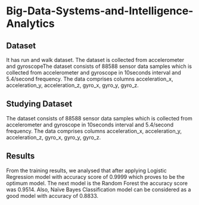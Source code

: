 # Big-Data-Systems-and-Intelligence-Analytics

## Dataset

It has run and walk dataset. The dataset is collected from accelerometer and gyroscopeThe dataset consists of 88588 sensor data samples which is collected from accelerometer and gyroscope in 10seconds interval and 5.4/second frequency. The data comprises columns acceleration_x, acceleration_y, acceleration_z, gyro_x, gyro_y, gyro_z.

## Studying Dataset

The dataset consists of 88588 sensor data samples which is collected from accelerometer and gyroscope in 10seconds interval and 5.4/second frequency. The data comprises columns acceleration_x, acceleration_y, acceleration_z, gyro_x, gyro_y, gyro_z.

## Results

From the training results, we analysed that after applying Logistic Regression model with accuracy score of 0.9999 which proves to be the optimum model. The next model is the Random Forest the accuracy score was 0.9514. Also, Naïve Bayes Classification model can be considered as a good model with accuracy of 0.8833.
